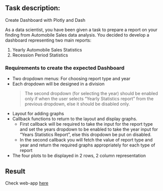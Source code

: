 ## Task description:
Create Dashboard with Plotly and Dash

As a data scientist, you have been given a task to prepare a report on your finding from Automobile Sales data analysis.
You decided to develop a dashboard representing two main reports:  
1. Yearly Automobile Sales Statistics
2. Recession Period Statistics

### Requirements to create the expected Dashboard
- Two dropdown menus: For choosing report type and year
- Each dropdown will be designed in a division  
    >The second dropdown (for selecting the year) should be enabled only if when the user selects “Yearly Statistics report” from the previous dropdown, else it should be disabled only.
- Layout for adding graphs
- Callback functions to return to the layout and display graphs.
    - First callback will be required to take the input for the report type and set the years dropdown to be enabled to take the year input for “Years Statistics Report”, else this dropdown be put on disabled.
    - In the second callback you will fetch the value of report type and year and return the required graphs appropriately for each type of report
- The four plots to be displayed in 2 rows, 2 column representation


## Result
Check web-app [here](https://atomobile-market-analitics.onrender.com)
